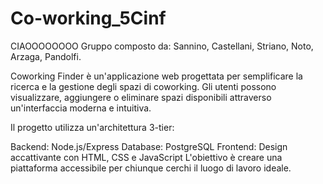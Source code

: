 # Co-working_5Cinf
CIAOOOOOOOO
Gruppo composto da: Sannino, Castellani, Striano, Noto, Arzaga, Pandolfi.

Coworking Finder è un'applicazione web progettata per semplificare la ricerca e la gestione degli spazi di coworking.
Gli utenti possono visualizzare, aggiungere o eliminare spazi disponibili attraverso un'interfaccia moderna e intuitiva.

Il progetto utilizza un'architettura 3-tier:

Backend: Node.js/Express
Database: PostgreSQL
Frontend: Design accattivante con HTML, CSS e JavaScript
L'obiettivo è creare una piattaforma accessibile per chiunque cerchi il luogo di lavoro ideale.
